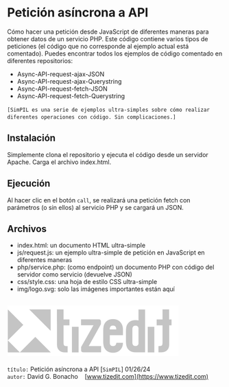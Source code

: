 
# Petición asíncrona a API 
Cómo hacer una petición desde JavaScript de diferentes maneras para obtener datos de un servicio PHP. Este código contiene varios tipos de peticiones (el código que no corresponde al ejemplo actual está comentado). Puedes encontrar todos los ejemplos de código comentado en diferentes repositorios:
- Async-API-request-ajax-JSON
- Async-API-request-ajax-Querystring
- Async-API-request-fetch-JSON
- Async-API-request-fetch-Querystring

`[SimPIL es una serie de ejemplos ultra-simples sobre cómo realizar diferentes operaciones con código. Sin complicaciones.]`

## Instalación
Simplemente clona el repositorio y ejecuta el código desde un servidor Apache. Carga el archivo index.html. 

## Ejecución
Al hacer clic en el botón `call`, se realizará una petición fetch con parámetros (o sin ellos) al servicio PHP y se cargará un JSON.

## Archivos

- index.html: un documento HTML ultra-simple 
- js/request.js: un ejemplo ultra-simple de petición en JavaScript en diferentes maneras
- php/service.php: (como endpoint) un documento PHP con código del servidor como servicio (devuelve JSON)
- css/style.css: una hoja de estilo CSS ultra-simple
- img/logo.svg: solo las imágenes importantes están aquí


![](img/logo.svg)
---
`título:` Petición asíncrona a API  [`SimPIL`] 01/26/24\
`autor:` David G. Bonacho &nbsp;&nbsp;  [www.tizedit.com](https://www.tizedit.com)

